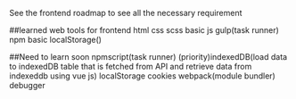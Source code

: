 See the frontend roadmap to see all the necessary requirement

##learned web tools for frontend
  html
  css
  scss
  basic js
  gulp(task runner)
  npm
  basic localStorage()
  
##Need to learn soon
  npmscript(task runner)
  (priority)indexedDB(load data to indexedDB table that is fetched from API and retrieve data from indexeddb using vue js)
  localStorage
  cookies
  webpack(module bundler)
  debugger
  
